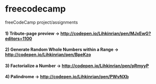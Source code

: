# freecodecamp
freeCodeCamp project/assignments

#### 1) Tribute-page preview -> http://codepen.io/Lihkinrian/pen/MJxEwG?editors=1100 
#### 2) Generate Random Whole Numbers within a Range -> http://codepen.io/Lihkinrian/pen/BpeKzo
#### 3) Factorialize a Number -> http://codepen.io/Lihkinrian/pen/pRmyyP
#### 4) Palindrome -> http://codepen.io/Lihkinrian/pen/PWvNXb
